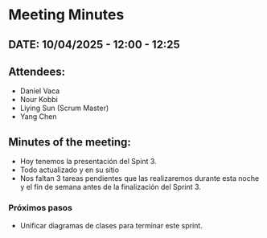 # Meeting Minutes

## DATE: 10/04/2025 - 12:00 - 12:25

## Attendees:
- Daniel Vaca  
- Nour Kobbi   
- Liying Sun  (Scrum Master)
- Yang Chen  

## Minutes of the meeting:

- Hoy tenemos la presentación del Spint 3.
- Todo actualizado y en su sitio
- Nos faltan 3 tareas pendientes que las realizaremos durante esta noche y el fin de semana antes de la finalización del Sprint 3.

### Próximos pasos
- Unificar diagramas de clases para terminar este sprint.

